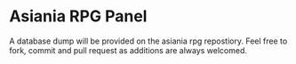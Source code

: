 # Asiania RPG Panel

A database dump will be provided on the asiania rpg repostiory.
Feel free to fork, commit and pull request as additions are always welcomed.
